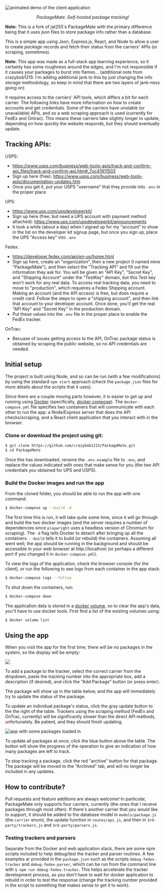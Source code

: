 ![animated demo of the client application](img/demo.gif)
<p align="center"><em>PackageMate: Self-hosted package tracking!</em></p>

**Note:** This is a fork of jat255's PackageMate with the primary difference being that it uses json files to store package info rather than a database.

This is a simple app using Json, Express.js, React, and Node to allow a user to create _package_ records and fetch their status from the carriers' APIs (or scraping, sometimes).

**Note:** This app was made as a full-stack app learning experience, so it certainly has some roughness around the edges, and I'm not responsible if it causes your packages to burst into flames... (additional note from crazybob1215: I'm adding additional jank to this by just changing the info storage methodology, so keep in mind that there are two layers of jank-ness going on)

It requires access to the carriers' API tools, which differs a bit for each carrier. The
following links have more information on how to create accounts and get credentials.
Some of the carriers have unstable (or unavailable) APIs, and so a web scraping approach
is used (currently for FedEx and Ontrac). This means these carriers take slightly longer to 
update, depending on how quickly the website responds, but they should eventually update.

## Tracking APIs:

USPS: 
  - https://www.usps.com/business/web-tools-apis/track-and-confirm-api_files/track-and-confirm-api.htm#_Toc41911503
  - Sign up here (free): https://www.usps.com/business/web-tools-apis/documentation-updates.htm
  - Once you get it, put your USPS "username" that they provide into `.env` in the proper place

UPS: 
 - https://www.ups.com/upsdeveloperkit/
 - Sign up here (free, but need a UPS account with payment method attached): https://www.ups.com/upsdeveloperkit/announcements
 - It took a while (about a day) when I signed up for my "account" to show in the list on the
   developer kit signup page, but once you sign up, place the UPS "Access key" into `.env`

Fedex: 
 - https://developer.fedex.com/api/en-us/home.html
 - Sign up here, create an "organization", then a new project (I named mine "PackageMate"),
   and then select the "Tracking API" and fill out the information they ask for. You will
   be given an "API Key", "Secret Key", and "Shipping Account" under the "TestKey" domain,
   but this Test key won't work for any real data. To access real tracking data, you need
   to move to "production", which requeires a Fedex Shipping account. Making an account
   (and the API access) is free, but does require a credit card. Follow the steps to open
   a "shipping account", and then link that account to your developer account. Once done,
   you'll get the real "API Key" and "Secret Key" in the production domain.
 - Put these values into the `.env` file in the proper place to enable the FedEx tracker.

OnTrac: 
 - Becuase of issues getting access to the API, OnTrac package status is obtained by 
   scraping the public website, so no API credentials are needed.

## Initial setup

The project is built using Node, and so can be run (with a few modifications) by using
the standard `npm start` approach (check the `package.json` files for more details about
the scripts that it uses).

Since there are a couple moving parts however, it is easier to get up and running using [Docker](www.docker.com) (specifically, [docker compose](https://docs.docker.com/compose/)). The `docker-compose.yml` file specifies two containers that will communicate with each other to run the app: a Node/Express server that does the API checks/scraping, and a React client application that you interact with in the browser.

### Clone or download the project using git:

```sh
$ git clone https://github.com/crazybob1215/PackageMate.git
$ cd PackageMate
```

Once this has downloaded, rename the `.env.example` file to `.env`, and replace the values 
indicated with ones that make sense for you (the two API credentials you obtained for
UPS and USPS).

### Build the Docker images and run the app

From the cloned folder, you should be able to run the app with one command:

```sh
$ docker-compose up --build -d
```

The first time this is run, it will take quite some time, since it will go through
and build the two docker images (and the server requires a number of dependencies
since `playwright` uses a headless version of Chromium for scraping). The `-d` flag
tells Docker to detach after bringing up all the containers. `--build` tells it
to build (or rebuild) the containers. Assuming all went well,
the app should be running in the background and should be accessible in your web
browser at http://localhost (or perhaps a different port if you changed it in
`docker-compose.yml`).

To view the logs of the application, check the browser console (for the client), or
run the following to see logs from each container in the app stack:

```sh
$ docker-compose logs --follow
```

To shut down the containers, run:

```sh
$ docker-compose down
```

The application data is stored in a [docker volume](https://docs.docker.com/storage/volumes/),
so to clear the app's data, you'll have to use docker tools. First find a list of the 
existing volumes using:

```sh
$ docker volume list
```

## Using the app

When you visit the app for the first time, there will be no packages in the system, so
the display will be empty:

![](img/new_install.png)

To add a package to the tracker, select the
correct carrier from the dropdown, paste the 
tracking number into the appropriate box, add a
description (if desired), and click the "Add 
Package" button (or press enter).

The package will show up in the table below, and
the app will immediately try to update the status
of the package. 

To update an individual package's status, click
the gray update button to the the right of the
table. Trackers using the scraping method (FedEx
and OnTrac, currently) will be significantly
slower than the direct API methods, unfortunately.
Be patient, and they should finish updating.

![app with some packages loaded in](img/active_packages.png)

To update all packages at once, click the blue
button above the table. The button will show
the progress of the operation to give an indication
of how many packages are left to track.

To stop tracking a package, click the red 
"archive" button for that package. The 
package will be moved to the "Archived" tab,
and will no longer be included in any updates.

## How to contribute?

Pull requests and feature additions are always welcome! In particular, 
PackageMate only supports four carriers, currently (the ones that I
receive packages through most often). If there's another carrier
that you would like to support, it should be added to the database
model in `models/package.js` (the `carrier` enum), the update function
in `routes/api.js`, and then in `3rd-party/trackers.js` and 
`3rd-party/parsers.js`.

### Testing trackers and parsers

Separate from the Docker and web application stack, there are some npm scripts
included to help debug/test the tracker and parser routines. A few examples
ar provided in the `package.json` such as the scripts `debug-fedex-tracker` and
`debug-fedex-parser`, which can be run from the command line with 
`$ npm run debug-fedex-tracker`. This helps accelerate the tracker development
process, as you don't have to wait for docker application to rebuild in order
to test the response (change the tracking number provided in the script to something
that makes sense to get it to work).
